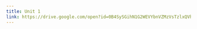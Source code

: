 ```yaml
---
title: Unit 1
link: https://drive.google.com/open?id=0B4SySGihN1G2WEVYbnVZMzVsTzlxQVhlX0pXaW9HUDBGWmU0
---
```

